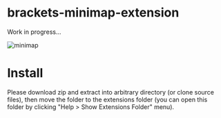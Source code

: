brackets-minimap-extension
============================

Work in progress...

![minimap](https://raw.github.com/drewhjava/brackets-minimap/master/brackets-minimap.png)

Install
===

Please download zip and extract into arbitrary directory (or clone source files), then move the folder to the extensions folder (you can open this folder by clicking "Help > Show Extensions Folder" menu).
